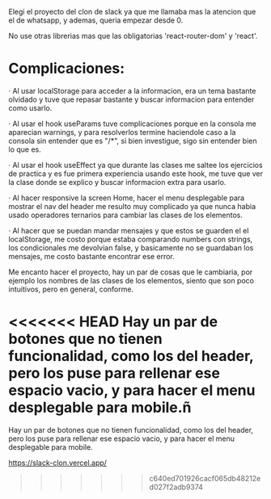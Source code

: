 Elegi el proyecto del clon de slack ya que me llamaba mas la atencion que el de whatsapp, y ademas, queria empezar desde 0.

No use otras librerias mas que las obligatorias 'react-router-dom' y 'react'.

# Complicaciones:

· Al usar localStorage para acceder a la informacion, era un tema bastante olvidado y tuve que repasar bastante y buscar informacion para entender como usarlo.

· Al usar el hook useParams tuve complicaciones porque en la consola me aparecian warnings, y para resolverlos termine haciendole caso a la consola sin entender que es "/*", si bien investigue, sigo sin entender bien lo que es.

· Al usar el hook useEffect ya que durante las clases me saltee los ejercicios de practica y es fue primera experiencia usando este hook, me tuve que ver la clase donde se explico y buscar informacion extra para usarlo.

· Al hacer responsive la screen Home, hacer el menu desplegable para mostrar el nav del header me resulto muy complicado ya que nunca habia usado operadores ternarios para cambiar las clases de los elementos.

· Al hacer que se puedan mandar mensajes y que estos se guarden el el localStorage, me costo porque estaba comparando numbers con strings, los condicionales me devolvian false, y basicamente no se guardaban los mensajes, me costo bastante encontrar ese error.

Me encanto hacer el proyecto, hay un par de cosas que le cambiaria, por ejemplo los nombres de las clases de los elementos, siento que son poco intuitivos, pero en general, conforme.

<<<<<<< HEAD
Hay un par de botones que no tienen funcionalidad, como los del header, pero los puse para rellenar ese espacio vacio, y para hacer el menu desplegable para mobile.ñ
=======
Hay un par de botones que no tienen funcionalidad, como los del header, pero los puse para rellenar ese espacio vacio, y para hacer el menu desplegable para mobile.

https://slack-clon.vercel.app/
>>>>>>> c640ed701926cacf065db48212ed027f2adb9374
